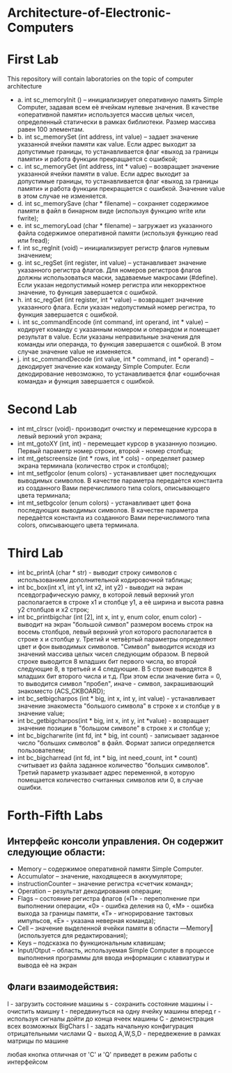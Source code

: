 # Architecture-of-Electronic-Computers

# First Lab

This repository will contain laboratories on the topic of computer architecture

* a. int sc_memoryInit () – инициализирует оперативную память Simple Computer, задавая всем еѐ ячейкам нулевые значения. В качестве «оперативной памяти» используется массив целых чисел, определенный статически в рамках библиотеки. Размер массива равен 100 элементам.
* b. int sc_memorySet (int address, int value) – задает значение указанной
ячейки памяти как value. Если адрес выходит за допустимые границы, то устанавливается флаг «выход за границы памяти» и работа функции прекращается с ошибкой;
* c. int sc_memoryGet (int address, int * value) – возвращает значение указанной ячейки памяти в value. Если адрес выходит за допустимые границы, то устанавливается флаг «выход за границы памяти» и работа функции прекращается с ошибкой.
Значение value в этом случае не изменяется.
* d. int sc_memorySave (char * filename) – сохраняет содержимое памяти в файл в
бинарном виде (используя функцию write или fwrite);
* e. int sc_memoryLoad (char * filename) – загружает из указанного файла содержимое оперативной памяти (используя функцию read или fread);
* f. int sc_regInit (void) – инициализирует регистр флагов нулевым значением;
* g. int sc_regSet (int register, int value) – устанавливает значение указанного регистра флагов. Для номеров регистров флагов должны использоваться маски, задаваемые макросами (#define). Если указан недопустимый номер регистра или некорректное значение, то функция завершается с ошибкой.
* h. int sc_regGet (int register, int * value) – возвращает значение указанного
флага. Если указан недопустимый номер регистра, то функция завершается с ошибкой.
* i. int sc_commandEncode (int command, int operand, int * value) – кодирует команду с указанным номером и операндом и помещает результат в value. Если указаны неправильные значения для команды или операнда, то функция завершается с
ошибкой. В этом случае значение value не изменяется.
* j. int sc_commandDecode (int value, int * command, int * operand) – декодирует значение как команду Simple Computer. Если декодирование невозможно, то
устанавливается флаг «ошибочная команда» и функция завершается с ошибкой.

# Second Lab

* int mt_clrscr (void)- производит очистку и перемещение курсора в левый верхний угол экрана;
* int mt_gotoXY (int, int) - перемещает курсор в указанную позицию. Первый
параметр номер строки, второй - номер столбца;
* int mt_getscreensize (int * rows, int * cols) - определяет размер экрана
терминала (количество строк и столбцов);
* int mt_setfgcolor (enum colors) - устанавливает цвет последующих выводимых
символов. В качестве параметра передаѐтся константа из созданного Вами перечислимого типа colors, описывающего цвета терминала;
* int mt_setbgcolor (enum colors) - устанавливает цвет фона последующих выводимых символов. В качестве параметра передаѐтся константа из созданного Вами
перечислимого типа colors, описывающего цвета терминала. 

# Third Lab

* int bc_printA (char * str) - выводит строку символов с использованием дополнительной кодировочной таблицы;
* int bc_box(int x1, int y1, int x2, int y2) - выводит на экран псевдографическую рамку, в которой левый верхний угол располагается в строке x1 и столбце
y1, а еѐ ширина и высота равна y2 столбцов и x2 строк;
* int bc_printbigchar (int [2], int x, int y, enum color, enum color) -
выводит на экран "большой символ" размером восемь строк на восемь столбцов, левый
верхний угол которого располагается в строке x и столбце y. Третий и четвѐртый параметры определяют цвет и фон выводимых символов. "Символ" выводится исходя из
значений массива целых чисел следующим образом. В первой строке выводится 8
младших бит первого числа, во второй следующие 8, в третьей и 4 следующие. В 5
строке выводятся 8 младших бит второго числа и т.д. При этом если значение бита = 0,
то выводится символ "пробел", иначе - символ, закрашивающий знакоместо
(ACS_CKBOARD);
* int bc_setbigcharpos (int * big, int x, int y, int value) - устанавливает значение знакоместа "большого символа" в строке x и столбце y в значение value;
* int bc_getbigcharpos(int * big, int x, int y, int *value) - возвращает
значение позиции в "большом символе" в строке x и столбце y;
* int bc_bigcharwrite (int fd, int * big, int count) - записывает заданное
число "больших символов" в файл. Формат записи определяется пользователем;
* int bc_bigcharread (int fd, int * big, int need_count, int * count)
считывает из файла заданное количество "больших символов". Третий параметр указывает адрес переменной, в которую помещается количество считанных символов или
0, в случае ошибки.

# Forth-Fifth Labs
## Интерфейс консоли управления. Он содержит следующие области:

* Memory – содержимое оперативной памяти Simple Computer.
* Accumulator – значение, находящееся в аккумуляторе;
* instructionCounter – значение регистра «счетчик команд»;
* Operation – результат декодирования операции;
* Flags – состояние регистра флагов («П» - переполнение при выполнении операции,
«0» - ошибка деления на 0, «М» - ошибка выхода за границы памяти, «Т» - игнорирование
тактовых импульсов, «Е» - указана неверная команда);
* Cell – значение выделенной ячейки памяти в области ―Memory‖ (используется для редактирования);
* Keys – подсказка по функциональным клавишам;
* Input/Otput – область, используемая Simple Computer в процессе выполнения программы
для ввода информации с клавиатуры и вывода еѐ на экран

## Флаги взаимодействия:
l - загрузить состояние машины
s - сохранить состояние машины
i - очистить маишну
t - передвинуться на одну ячейку машины вперед
r - используя сигналы дойти до конца ячеек машины
C - демонстрация всех возможных BigChars
I - задать начальную конфигурация отрицательными числами
Q - выход
A,W,S,D - передвежение в рамках матрицы по машине

любая кнопка отличная от 'C' и 'Q' приведет в режим работы с интерфейсом
